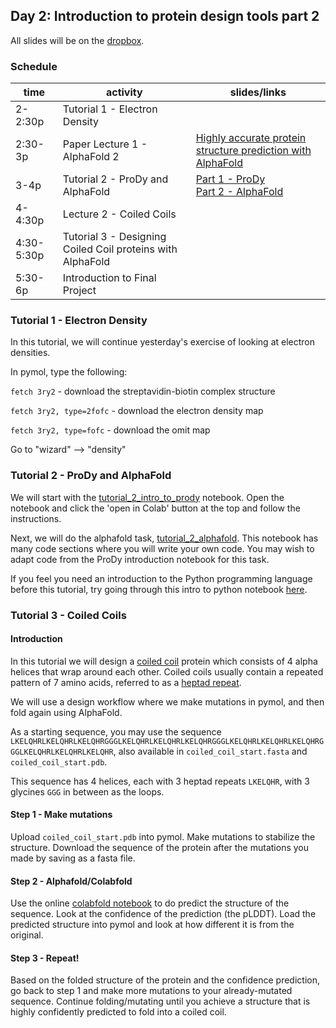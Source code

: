 ## Day 2: Introduction to protein design tools part 2

All slides will be on the [dropbox](https://www.dropbox.com/scl/fo/vuxoqeknepm0tpyx1wcmy/ANFlm2jiOpafGzb12vklr44?rlkey=49zv6kti2tapr0jafcwhdrym6&e=2&dl=0).

### Schedule


| time | activity | slides/links |
|---|---|---|
| 2-2:30p | Tutorial 1 - Electron Density |  |
| 2:30-3p | Paper Lecture 1 - AlphaFold 2 | [Highly accurate protein structure prediction with AlphaFold](https://www.nature.com/articles/s41586-021-03819-2)  |
| 3-4p | Tutorial 2 - ProDy and AlphaFold | [Part 1 - ProDy](https://github.com/jmou2/PaviaProteinDesign/blob/main/02_Tuesday/tutorial_2_intro_to_prody.ipynb) <br> [Part 2 - AlphaFold](https://github.com/jmou2/PaviaProteinDesign/blob/main/02_Tuesday/tutorial_2_alphafold.ipynb)
| 4-4:30p | Lecture 2 - Coiled Coils | |
| 4:30-5:30p | Tutorial 3 - Designing Coiled Coil proteins with AlphaFold |  |
| 5:30-6p | Introduction to Final Project |  |


### Tutorial 1 - Electron Density

In this tutorial, we will continue yesterday's exercise of looking at electron densities. 

In pymol, type the following:

`fetch 3ry2` - download the streptavidin-biotin complex structure 

`fetch 3ry2, type=2fofc` - download the electron density map

`fetch 3ry2, type=fofc` - download the omit map

Go to "wizard" --> "density"

### Tutorial 2 - ProDy and AlphaFold 

We will start with the [tutorial_2_intro_to_prody](https://github.com/jmou2/PaviaProteinDesign/blob/main/02_Tuesday/tutorial_2_intro_to_prody.ipynb) notebook. Open the notebook and click the 'open in Colab' button at the top and follow the instructions.

Next, we will do the alphafold task, [tutorial_2_alphafold](https://github.com/jmou2/PaviaProteinDesign/blob/main/02_Tuesday/tutorial_2_alphafold.ipynb). This notebook has many code sections where you will write your own code. You may wish to adapt code from the ProDy introduction notebook for this task.

If you feel you need an introduction to the Python programming language before this tutorial, try going through this intro to python notebook [here](https://colab.research.google.com/github/data-psl/lectures2020/blob/master/notebooks/01_python_basics.ipynb). 

### Tutorial 3 - Coiled Coils

#### Introduction
In this tutorial we will design a [coiled coil](https://en.wikipedia.org/wiki/Coiled_coil) protein which consists of 4 alpha helices that wrap around each other. Coiled coils usually contain a repeated pattern of 7 amino acids, referred to as a [heptad repeat](https://en.wikipedia.org/wiki/Heptad_repeat). 

We will use a design workflow where we make mutations in pymol, and then fold again using AlphaFold. 

As a starting sequence, you may use the sequence `LKELQHRLKELQHRLKELQHRGGGLKELQHRLKELQHRLKELQHRGGGLKELQHRLKELQHRLKELQHRGGGLKELQHRLKELQHRLKELQHR`, also available in `coiled_coil_start.fasta` and `coiled_coil_start.pdb`.

This sequence has 4 helices, each with 3 heptad repeats `LKELQHR`, with 3 glycines `GGG` in between as the loops.

#### Step 1 - Make mutations
Upload `coiled_coil_start.pdb` into pymol. Make mutations to stabilize the structure. Download the sequence of the protein after the mutations you made by saving as a fasta file.

#### Step 2 - Alphafold/Colabfold
Use the online [colabfold notebook](https://colab.research.google.com/github/sokrypton/ColabFold/blob/main/AlphaFold2.ipynb) to do predict the structure of the sequence. Look at the confidence of the prediction (the pLDDT). Load the predicted structure into pymol and look at how different it is from the original.

#### Step 3 - Repeat! 
Based on the folded structure of the protein and the confidence prediction, go back to step 1 and make more mutations to your already-mutated sequence. Continue folding/mutating until you achieve a structure that is highly confidently predicted to fold into a coiled coil.





